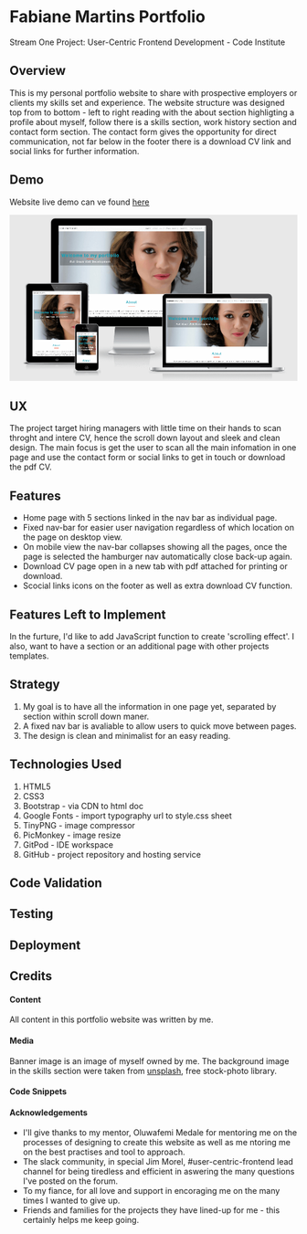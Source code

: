 
# Fabiane Martins Portfolio

Stream One Project: User-Centric Frontend Development - Code Institute 

## Overview

This is my personal portfolio website to share with prospective employers or clients my skills set and experience. The website structure was designed top from to bottom - left to right reading with the about section highligting a profile about myself, follow there is a skills section, work history section and contact form section.
The contact form gives the opportunity for direct communication, not far below in the footer there is a download CV link and social links for further information.

## Demo 

Website live demo can ve found [here](https://fabiane-martins.github.io/personal-portfolio/)

![Desktop Demo](assets/docs/web-demo.png)

## UX
The project target hiring managers with little time on their hands to scan throght and intere CV, hence the scroll down layout and sleek and clean design. The main focus is get the user to scan all the main infomation in one page and use the contact form or social links to get in touch or download the pdf CV.

## Features

- Home page with 5 sections linked in the nav bar as individual page.
- Fixed nav-bar for easier user navigation regardless of which location on the page on desktop view.
- On mobile view the nav-bar collapses showing all the pages, once the page is selected the hamburger nav automatically close back-up again.
- Download CV page open in a new tab with pdf attached for printing or download.
- Scocial links icons on the footer as well as extra download CV function.


## Features Left to Implement

In the furture, I'd like to add JavaScript function to create 'scrolling effect'. I also, want to have a section or an additional page with other projects templates.

## Strategy

1. My goal is to have all the information in one page yet, separated by section within scroll down maner.
2. A fixed nav bar is avaliable to allow users to quick move between pages.
3. The design is clean and minimalist for an easy reading.

## Technologies Used

1. HTML5
2. CSS3
3. Bootstrap - via CDN to html doc
4. Google Fonts - import typography url to style.css sheet
5. TinyPNG - image compressor
6. PicMonkey - image resize
7. GitPod - IDE workspace
8. GitHub - project repository and hosting service

## Code Validation

## Testing

## Deployment

## Credits

#### Content

All content in this portfolio website was written by me.

#### Media

Banner image is an image of myself owned by me. The background image in the skills section were taken from [unsplash](https://unsplash.com/images/stock), free stock-photo library. 

#### Code Snippets

#### Acknowledgements

- I'll give thanks to my mentor, Oluwafemi Medale for mentoring me on the processes of designing to create this website as well as me ntoring me on the best practises and tool to approach.
- The slack community, in special Jim Morel, #user-centric-frontend lead channel for being tiredless and efficient in aswering the many questions I've posted on the forum. 
- To my fiance, for all love and support in encoraging me on the many times I wanted to give up. 
- Friends and families for the projects they have lined-up for me - this certainly helps me keep going.